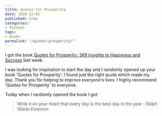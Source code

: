 ```yaml
---
title: Quotes for Prosperity
date: 2010-12-02
published: true
categories:
- Reviews
tags:
- books
permalink: "/quotes-prosperity/"
---
```

I got the book [Quotes for Prosperity: 369 Insights to Happiness and Success](http://www.amazon.com/gp/product/0646492799?ie=UTF8&amp;tag=abundaunlimi-20&amp;linkCode=as2&amp;camp=1789&amp;creative=390957&amp;creativeASIN=0646492799) last week.

I was looking for inspiration to start the day and I randomly opened up your book 'Quotes for Prosperity'. I found just the right quote which made my day. Thank you for helping to improve everyone's lives. I highly recommend 'Quotes for Prosperity' to everyone.

Today when I randomly opened the book I got:
>Write it on your heart that every day is the best day in the year - Ralph Waldo Emerson
